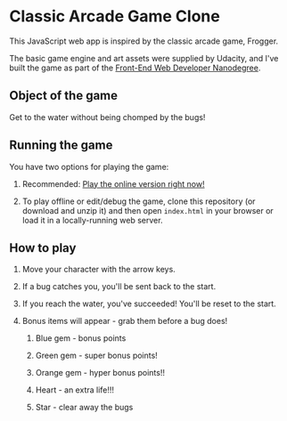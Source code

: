 # Classic Arcade Game Clone

This JavaScript web app is inspired by the classic arcade game, Frogger.

The basic game engine and art assets were supplied by Udacity, and I've built
the game as part of the [Front-End Web Developer Nanodegree](https://www.udacity.com/course/front-end-web-developer-nanodegree--nd001).

## Object of the game

Get to the water without being chomped by the bugs!

## Running the game

You have two options for playing the game:

1. Recommended: [Play the online version right now!](https://tobiasziegler.github.io/fend-p5-classic-arcade-game-clone/)

1. To play offline or edit/debug the game, clone this repository (or download
and unzip it) and then open `index.html` in your browser or load it in a
locally-running web server.

## How to play

1. Move your character with the arrow keys.

1. If a bug catches you, you'll be sent back to the start.

1. If you reach the water, you've succeeded! You'll be reset to the start.

1. Bonus items will appear - grab them before a bug does!

	1. Blue gem - bonus points

	1. Green gem - super bonus points!

	1. Orange gem - hyper bonus points!!

	1. Heart - an extra life!!!

	1. Star - clear away the bugs
